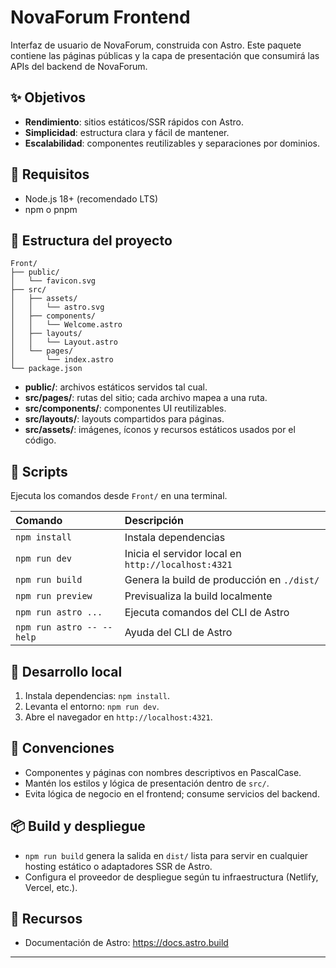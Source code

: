 # NovaForum Frontend
 
 Interfaz de usuario de NovaForum, construida con Astro. Este paquete contiene las páginas públicas y la capa de presentación que consumirá las APIs del backend de NovaForum.
 
 ## ✨ Objetivos
 - **Rendimiento**: sitios estáticos/SSR rápidos con Astro.
 - **Simplicidad**: estructura clara y fácil de mantener.
 - **Escalabilidad**: componentes reutilizables y separaciones por dominios.
 
 ## 🔧 Requisitos
 - Node.js 18+ (recomendado LTS)
 - npm o pnpm
 
 ## 📁 Estructura del proyecto
 
 ```text
 Front/
 ├── public/
 │   └── favicon.svg
 ├── src/
 │   ├── assets/
 │   │   └── astro.svg
 │   ├── components/
 │   │   └── Welcome.astro
 │   ├── layouts/
 │   │   └── Layout.astro
 │   └── pages/
 │       └── index.astro
 └── package.json
 ```
 
 - **public/**: archivos estáticos servidos tal cual.
 - **src/pages/**: rutas del sitio; cada archivo mapea a una ruta.
 - **src/components/**: componentes UI reutilizables.
 - **src/layouts/**: layouts compartidos para páginas.
 - **src/assets/**: imágenes, íconos y recursos estáticos usados por el código.
 
 ## 🧞 Scripts
 Ejecuta los comandos desde `Front/` en una terminal.
 
 | Comando                   | Descripción                                        |
 | :------------------------ | :------------------------------------------------- |
 | `npm install`             | Instala dependencias                               |
 | `npm run dev`             | Inicia el servidor local en `http://localhost:4321`|
 | `npm run build`           | Genera la build de producción en `./dist/`         |
 | `npm run preview`         | Previsualiza la build localmente                    |
 | `npm run astro ...`       | Ejecuta comandos del CLI de Astro                   |
 | `npm run astro -- --help` | Ayuda del CLI de Astro                              |
 
 ## 🚀 Desarrollo local
 1. Instala dependencias: `npm install`.
 2. Levanta el entorno: `npm run dev`.
 3. Abre el navegador en `http://localhost:4321`.
 
 ## 🧩 Convenciones
 - Componentes y páginas con nombres descriptivos en PascalCase.
 - Mantén los estilos y lógica de presentación dentro de `src/`.
 - Evita lógica de negocio en el frontend; consume servicios del backend.
 
 ## 📦 Build y despliegue
 - `npm run build` genera la salida en `dist/` lista para servir en cualquier hosting estático o adaptadores SSR de Astro.
 - Configura el proveedor de despliegue según tu infraestructura (Netlify, Vercel, etc.).
 
 ## 🔗 Recursos
 - Documentación de Astro: https://docs.astro.build
 
 ---

